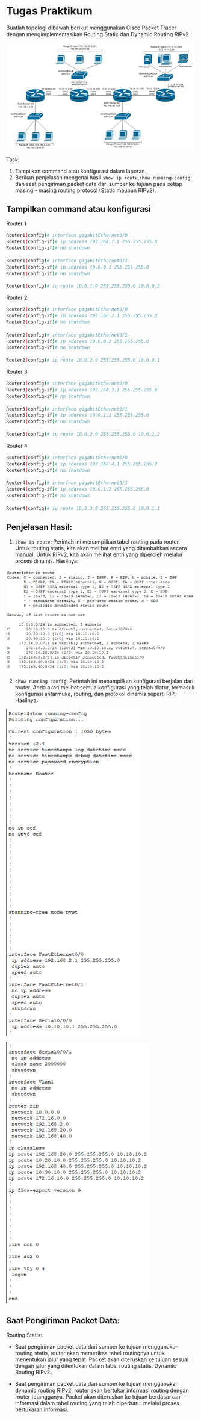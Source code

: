 # Tugas Praktikum

Buatlah topologi dibawah berikut menggunakan Cisco Packet Tracer dengan mengimplementasikan Routing Static dan Dynamic Routing RIPv2

![App Screenshot](/Image/1.png)

Task:

1. Tampilkan command atau konfigurasi dalam laporan.
2. Berikan penjelasan mengenai hasil `show ip route`,`show running-config` dan saat pengiriman packet data dari sumber ke tujuan pada setiap masing - masing routing protocol (Static maupun RIPv2).

## Tampilkan command atau konfigurasi

Router 1

```bash
Router1(config)# interface gigabitEthernet0/0
Router1(config-if)# ip address 192.168.1.1 255.255.255.0
Router1(config-if)# no shutdown

Router1(config)# interface gigabitEthernet0/1
Router1(config-if)# ip address 10.0.0.1 255.255.255.0
Router1(config-if)# no shutdown

Router1(config)# ip route 10.0.1.0 255.255.255.0 10.0.0.2
```

Router 2

```bash
Router2(config)# interface gigabitEthernet0/0
Router2(config-if)# ip address 192.168.2.1 255.255.255.0
Router2(config-if)# no shutdown

Router2(config)# interface gigabitEthernet0/1
Router2(config-if)# ip address 10.0.0.2 255.255.255.0
Router2(config-if)# no shutdown

Router2(config)# ip route 10.0.2.0 255.255.255.0 10.0.0.1
```

Router 3

```bash
Router3(config)# interface gigabitEthernet0/0
Router3(config-if)# ip address 192.168.3.1 255.255.255.0
Router3(config-if)# no shutdown

Router3(config)# interface gigabitEthernet0/1
Router3(config-if)# ip address 10.0.1.1 255.255.255.0
Router3(config-if)# no shutdown

Router3(config)# ip route 10.0.2.0 255.255.255.0 10.0.1.2
```

Router 4

```bash
Router4(config)# interface gigabitEthernet0/0
Router4(config-if)# ip address 192.168.4.1 255.255.255.0
Router4(config-if)# no shutdown

Router4(config)# interface gigabitEthernet0/1
Router4(config-if)# ip address 10.0.1.2 255.255.255.0
Router4(config-if)# no shutdown

Router4(config)# ip route 10.0.3.0 255.255.255.0 10.0.1.1
```

## Penjelasan Hasil:

1. `show ip route`: Perintah ini menampilkan tabel routing pada router. Untuk routing statis, kita akan melihat entri yang ditambahkan secara manual. Untuk RIPv2, kita akan melihat entri yang diperoleh melalui proses dinamis. Hasilnya:

![App Screenshot](/Image/2.png)

2. `show running-config`: Perintah ini menampilkan konfigurasi berjalan dari router. Anda akan melihat semua konfigurasi yang telah diatur, termasuk konfigurasi antarmuka, routing, dan protokol dinamis seperti RIP. Hasilnya:

![App Screenshot](/Image/3.png)

![App Screenshot](/Image/4.png)

## Saat Pengiriman Packet Data:

Routing Statis:

- Saat pengiriman packet data dari sumber ke tujuan menggunakan routing statis, router akan memeriksa tabel routingnya untuk menentukan jalur yang tepat. Packet akan diteruskan ke tujuan sesuai dengan jalur yang ditentukan dalam tabel routing statis.
  Dynamic Routing RIPv2:

- Saat pengiriman packet data dari sumber ke tujuan menggunakan dynamic routing RIPv2, router akan bertukar informasi routing dengan router tetangganya. Packet akan diteruskan ke tujuan berdasarkan informasi dalam tabel routing yang telah diperbarui melalui proses pertukaran informasi.
